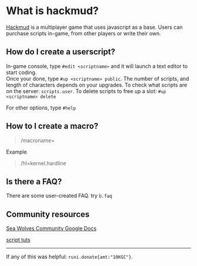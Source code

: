 # What is hackmud?

[Hackmud](http://store.steampowered.com/app/469920/) is a multiplayer game that uses javascript as a base. Users can purchase scripts in-game, from other players or write their own. 



## How do I create a userscript?

In-game console, type ```#edit <scriptname>``` and it will launch a text editor to start coding.  
Once your done, type ```#up <scriptname> public```. The number of scripts, and length of characters depends on your upgrades. To check what scripts are on the server: ```scripts.user```. To delete scripts to free up a slot: ```#up  <scriptname> delete```

For other options, type ```#help``` 

## How to I create a macro?

> /macroname=<scriptname>

Example

>/hl=kernel.hardline

## Is there a FAQ?

There are some user-created FAQ. try ```b.faq```

## Community resources

[Sea Wolves Community Google Docs](https://docs.google.com/spreadsheets/d/1qU235L-s6-2banGsNE-9I91jAV4Tzhq5qdZg1acnDLo/htmlview?sle=true#gid=431181233)


[script tuts](https://docs.google.com/document/d/1cNms-T_KSFy0F5j1xHXrUZEGd7AM49QEork3KlpGqkc/)


---

If any of this was helpful: ```ruxi.donate{amt:"10KGC"}```.
